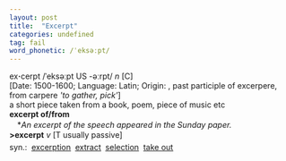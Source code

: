 ```yaml
---
layout: post
title:  "Excerpt"
categories: undefined
tag: fail
word_phonetic: /ˈeksəːpt/
---
```

<DIV style="MARGIN: 0px 0px 5px">ex<B>·</B>cerpt /ˈeksəːpt US -əːrpt/ <I>n</I> [C] <BR>[Date: 1500-1600; Language: Latin; Origin: , past participle of excerpere, from carpere <I>'to gather, pick'</I>]<BR>a short piece taken from a book, poem, piece of music etc<BR><B>excerpt of/from</B><BR>　*<I>An excerpt of the speech appeared in the Sunday paper.</I><BR><B>&gt;excerpt</B> <I>v</I> [T usually passive]</DIV>
<DIV style="MARGIN: 0px 0px 5px">
<DIV style="MARGIN: 4px 0px">syn.: &nbsp;<A href="{{ site.baseurl }}/excerption"><U>excerption</U></A> &nbsp;<A href="{{ site.baseurl }}/extract"><U>extract</U></A> &nbsp;<A href="{{ site.baseurl }}/selection"><U>selection</U></A> &nbsp;<A href="{{ site.baseurl }}/take%20out"><U>take out</U></A></DIV></DIV>
